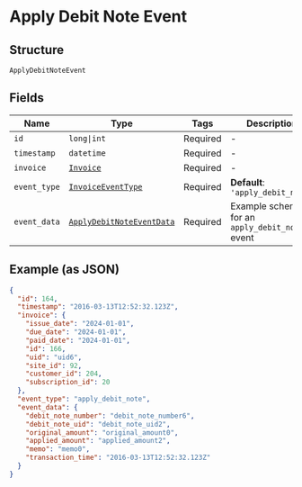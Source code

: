 
# Apply Debit Note Event

## Structure

`ApplyDebitNoteEvent`

## Fields

| Name | Type | Tags | Description |
|  --- | --- | --- | --- |
| `id` | `long\|int` | Required | - |
| `timestamp` | `datetime` | Required | - |
| `invoice` | [`Invoice`](../../doc/models/invoice.md) | Required | - |
| `event_type` | [`InvoiceEventType`](../../doc/models/invoice-event-type.md) | Required | **Default**: `'apply_debit_note'` |
| `event_data` | [`ApplyDebitNoteEventData`](../../doc/models/apply-debit-note-event-data.md) | Required | Example schema for an `apply_debit_note` event |

## Example (as JSON)

```json
{
  "id": 164,
  "timestamp": "2016-03-13T12:52:32.123Z",
  "invoice": {
    "issue_date": "2024-01-01",
    "due_date": "2024-01-01",
    "paid_date": "2024-01-01",
    "id": 166,
    "uid": "uid6",
    "site_id": 92,
    "customer_id": 204,
    "subscription_id": 20
  },
  "event_type": "apply_debit_note",
  "event_data": {
    "debit_note_number": "debit_note_number6",
    "debit_note_uid": "debit_note_uid2",
    "original_amount": "original_amount0",
    "applied_amount": "applied_amount2",
    "memo": "memo0",
    "transaction_time": "2016-03-13T12:52:32.123Z"
  }
}
```

